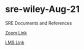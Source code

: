# sre-wiley-Aug-21

SRE Documents and References

[Zoom Link](https://wiley-india.zoom.us/j/97562834542?pwd=UjJXQWxUOVFsdWhaV0pnaENVZDR6QT09)

[LMS Link](https://wel.instructure.com/courses/4730/modules)


